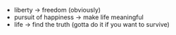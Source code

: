 
- liberty -> freedom (obviously)
- pursuit of happiness -> make life meaningful
- life -> find the truth (gotta do it if you want to survive)